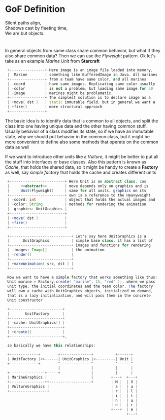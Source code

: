# GoF Definition
Silent paths align,  
Shadows cast by fleeting time,  
We are but objects.
#
In general objects from same class share common behavior, but what
if they also share common data? Then we can use the *Flyweight*
pattern. Ok let's take as an example *Marine Unit* from **Starcraft**
```c++
 +----------------+ Here image is an image file loaded into memory,
 |  Marine        | something like BufferedImage in Java. All marines
 +----------------+ from a team have same color, and all marines 
 | -coord         | have same images. Replicating same color usually
 | -color         | is not a problem, but loading same image for 50
 | -image         | marines might be problematic. 
 +----------------+ The simplest solution is to declare image as a
 | +move( dst )   | static immutable field, but in general we want a
 | +fire()        | more structural approach
 +----------------+ 
```

The basic idea is to identify data that is common to all objects,
and split the class into one having unique data and the other having
common stuff. Usually behavior of a class modifies its state, so
if we have an immutable state, why we should put behavior in the
common class, but it might be more convenient to define also some
methods that operate on the common data as well

If we want to introduce other units like a *Vulture*, it might be
better to put all the stuff into interfaces or base classes. Also
this pattern is known as *Cache*, that holds the shared data, so it
might be handy to create a **Factory** as well, say *simple factory*
that holds the cache and creates different units

```java
 +-------------------------+ Here Unit is an abstract class, cos 
 |     <<abstract>>        | move depends only on graphics and is
 |     Unit(Flyweight)     | same for all units. graphics on its
 +-------------------------+ own is a reference to the Heavyweight
 | -coord: int             | object that holds the actual images and
 | -color: String          | methods for rendering the animation
 | -graphics: UnitGraphics |
 +-------------------------+
 | +move( dst )            |
 | +fire()                 |
 +-------------------------+

 +----------------------------+ Let's say here UnitGraphics is a
 |      UnitGraphics          | simple base class, it has a list of 
 +----------------------------+ images and functions for rendering 
 | -images: Image[]           | the animation
 | -render()                  |
 +----------------------------+
 | +makeAnimation( src, dst ) |
 +----------------------------+

 Now we want to have a simple factory that works something like thus:
 Unit marine = Factory.create( "marine", 15, "red" );, where we pass
 unit type, the initial coordinates and the team color. The factory
 will own a cache with UnitGraphics objects, initialized on demand,
 that is a lazy initialization, and will pass them in the concrete
 Unit constructor

 +------------------------+
 |       UnitFactory      |
 +------------------------+
 | -cache: UnitGraphics[] |
 +------------------------+
 | +create()              |
 +------------------------+,

 so basically we have this relationships:

 +-------------+        +--------------+          +------+
 | UnitFactory |<>------| UnitGraphics |<---------| Unit |
 +-------------+        ^--------------^          ^------^
                        |              |          |      |
 +----------------+-----+              |          |      |
 | MarineGraphics |                    |        +---+  +---+
 +----------------++-------------------+        | M |  | V |
 | VultureGraphics |                            | a |  | u |
 +-----------------+                            | r |  | l |
                                                | i |  | t |
                                                | n |  | u |
                                                | e |  | r |
                                                +---+  | e |
                                                       +---+
```